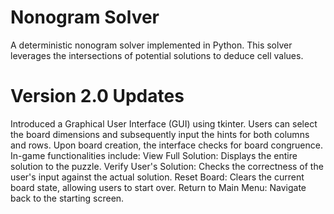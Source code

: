 
# Nonogram Solver
A deterministic nonogram solver implemented in Python. This solver leverages the intersections of potential solutions to deduce cell values.

# Version 2.0 Updates
Introduced a Graphical User Interface (GUI) using tkinter.
Users can select the board dimensions and subsequently input the hints for both columns and rows.
Upon board creation, the interface checks for board congruence.
In-game functionalities include:
View Full Solution: Displays the entire solution to the puzzle.
Verify User's Solution: Checks the correctness of the user's input against the actual solution.
Reset Board: Clears the current board state, allowing users to start over.
Return to Main Menu: Navigate back to the starting screen.

